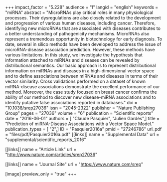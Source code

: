 +++
impact_factor = "5.228"
audience = "I"
langid = "english"
keywords = "miRNA"
abstract = "MicroRNAs play critical roles in many physiological processes. Their dysregulations are also closely related to the development and progression of various human diseases, including cancer. Therefore, identifying new microRNAs that are associated with diseases contributes to a better understanding of pathogenicity mechanisms. MicroRNAs also represent a tremendous opportunity in biotechnology for early diagnosis. To date, several in silico methods have been developed to address the issue of microRNA-disease association prediction. However, these methods have various limitations. In this study, we investigate the hypothesis that information attached to miRNAs and diseases can be revealed by distributional semantics. Our basic approach is to represent distributional information on miRNAs and diseases in a high-dimensional vector space and to define associations between miRNAs and diseases in terms of their vector similarity. Cross validations performed on a dataset of known miRNA-disease associations demonstrate the excellent performance of our method. Moreover, the case study focused on breast cancer confirms the ability of our method to discover new disease-miRNA associations and to identify putative false associations reported in databases."
doi = "10.1038/srep27036"
issn = "2045-2322"
publisher = "Nature Publishing Group"
pages = "27036"
volume = "6"
publication = "Scientific reports"
date = "2016-06-01"
authors = [ "Claude Pasquier", "Julien Gardès",]
title = "Prediction of miRNA-Disease Associations with a Vector Space Model."
publication_types = [ "2",]
ID = "Pasquier2016a"
pmid = "27246786"
url_pdf = "files/pdf/Pasquier2016a.pdf"
[[links]]
name = "Supplemental Data"
url = "supplemental/scientific_reports_2016"

[[links]]
name = "Article Link"
url = "http://www.nature.com/articles/srep27036"

[[links]]
name = "Journal Site"
url = "https://www.nature.com/srep"

[image]
preview_only = "true"
+++

